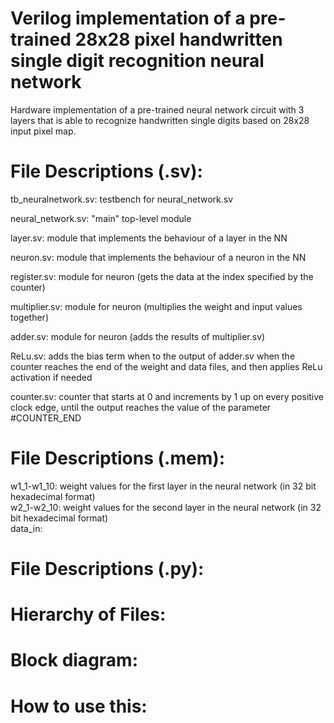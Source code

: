 # Verilog implementation of a pre-trained 28x28 pixel handwritten single digit recognition neural network   
Hardware implementation of a pre-trained neural network circuit with 3 layers that is able to recognize handwritten single digits based on 28x28 input pixel map.


# __File Descriptions (.sv):__  

tb_neuralnetwork.sv: testbench for neural_network.sv  

neural_network.sv: "main" top-level module  

layer.sv: module that implements the behaviour of a layer in the NN  

neuron.sv: module that implements the behaviour of a neuron in the NN  

register.sv: module for neuron (gets the data at the index specified by the counter)  

multiplier.sv: module for neuron (multiplies the weight and input values together)  

adder.sv: module for neuron (adds the results of multiplier.sv)  

ReLu.sv: adds the bias term when to the output of adder.sv when the counter reaches the end of the weight and data files, and then applies ReLu activation if needed    

counter.sv: counter that starts at 0 and increments by 1 up on every positive clock edge, until the output reaches the value of the parameter #COUNTER_END  

# __File Descriptions (.mem):__  

w1_1-w1_10: weight values for the first layer in the neural network (in 32 bit hexadecimal format)  
w2_1-w2_10: weight values for the second layer in the neural network (in 32 bit hexadecimal format)  
data_in:  

# __File Descriptions (.py):__  

# __Hierarchy of Files:__  


# __Block diagram:__  

# __How to use this:__  



